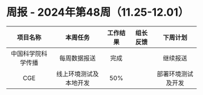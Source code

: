 
# 周报 - 2024年第48周（11.25-12.01）


|   项目名称    |    本周任务     | 工作结果 | 组长反馈 |   下周计划    |
| :-------: | :---------: | :--: | :--: | :-------: |
| 中国科学院科学传播 |   每周数据报送    |  完成  |      |   继续报送    |
|    CGE    | 线上环境测试及本地开发 | 50%  |      | 部署环境测试及开发 |


